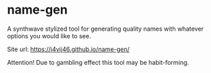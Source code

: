 # name-gen
A synthwave stylized tool for generating quality names with whatever options you would like to see.

Site url: https://j4vij46.github.io/name-gen/

Attention! Due to gambling effect this tool may be habit-forming.
